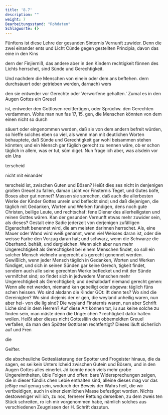 ```yaml
---
title: '8.7'
description: ""
weight: 7
Bearbeitungsstand: "Rohdaten"
Schlagworte: {}
---
```

 <!-- Seite 350-->


 Fünftens ist diese Lehre der gesunden Sinternis Vernunft zuwider. Denn die zwei einander ents und Licht Cünde gegen gestellten Principia, davon das eine in den Kins

dern der Finjierniß, das andere aber in den Kindern rechtigkeit fönnen des Lichts herrschet, sind Sünde und Gerechtigkeit.

Und nachdem die Menschen von einein oder dem ans beftehen. dern durchsáuert oder getrieben werden, darnach) wers

den sie entweder vor Gerechte oder Verworfene gehalten.' Zumal es in den Augen Gottes ein Greuel

ist, entweder den Gottlosen recitfertigen, oder Sprüchw. den Gerechten verdammen. Wolte man nun fas 17, 15. gen, die Menschen könnten von dem einen nicht so durch

säuert oder eingenommen werden, daß sie von dem andern  befreit würden, so hieffe solches eben so viel, als wenn man mit deutlichen Worten behauptete, daß Sünde und Gerechtigkeit gar wohl beisammen stehen könnten; und ein Mensch gar füglich gerecht zu nennen wäre, ob er schon täglich in allem, was er tut, súm diget. Nun frage ich aber, was alsdein vor ein Uns

terscheid

nicht mit einander
 <!-- Seite 351-->
terscheid ist, zwischen Guten und Bösen? Heißt dies ses nicht in denjenigen großen Greuel zu fallen, daman Licht vor Finsternis Teget, und Gutes bófé, Boses aber gut nennet? Massen sie sprechen, daß auch die allerbesten Werke der Kinder Gottes unrein und befleckt sind; und daß diejenigen, die täglich mit Gedanken, Worten und Werken fúndigen, dens noch gute Christen, beilige Leute, und rechtschaf: fene Diener des allerheiligsten und reinen Gottes wären. Kan der gesunden Vernunft etwas mehr zuwider sein, als dieses? Gestalt eine Sadie jederzeit von derjenigen zufälligen Eigenschaft benennet wird, die am meisten darinnen herrschet. Als, eine Mauer oder Wand wird weiß genannt, wenn viel Weisses daran ist, oder die weisse Farbe den Vorzug daran hat; und schwarz, wenn die Schwarze die Oberhand. behält, und dergleichen. Wenn sich aber nun mehr Ungerechtigkeit als Gerechtigkeit bei einem Menschen findet, so soll ein solcher Mensch vielmehr ungerecht als gerecht genennet werden. Gewißlich, wenn jeder Mensch täglich in Gedanken, Worten und Werken fündiget, und sich in seinen Sünden gar keine Gerech, tigkeit findet, sondern auch alle seine gerechten Werke beflecket und mit der Sünde vermifchet sind; so findet sich in jedwedem Menschen mehr Ungerechtigkeit als Gerechtigkeit; und deshalbdarf niemand gerecht genen: Wenn alle net werden, niemand kan gebeiligt oder abgewa: täglich füns schen heissen. Wo sind alsdann die Kinder GOt: ift denn tes? Wo sind die Gereinigten? Wo sind diejenis der er gen, die weyland unheilig waren, nun aber hei- von die lig sind? Die weyland Finsternis waren, nun aber Schrift Liche sind in dem Herren? Auf diese Art können tut, iu sus keine solche zu finden sein, man mäste denn die Unge: chen ? rechtigkeit dafür halten wollen. Heißt aber dieses nicht Gottesläin den obbemeldten Greuel verfallen, da man den Spötter Gottlosen rechtfertigt? Dieses läuft sicherlich auf und Fren

die

Geifter.
 <!-- Seite 352-->
die abscheuliche Gotteslästerung der Spotter und Frogeister hinaus, die da sagen, es sei kein Unters Icheid zwischen Gutein und Bösem, und in den Augen Gottes alles einerlei. Jd konnte noch viels mehr grobe Ungereimtheiten, üble Folgen und offen: bare Widersprechungen zeigen, die in dieser fündlis chen Lebie enthalten sind, alleine dieses mag vor das jeßige mal genug sein, wodurch der Beweis der Wahrs heit, die wir vertbeidigen, auch in einer ziemlichen Masse befestiget worden. Nichts destoweniger will ich, zu noc, fernerer Rettung derselben, zu dem zweis ten Stück schreiten, ro ich mir vorgenommen habe, nämlich solches aus verschiedenen Zeugnissen der H. Schrift dazutun.
